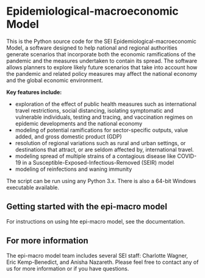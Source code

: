 # Epidemiological-macroeconomic Model
This is the Python source code for the SEI Epidemiological-macroeconomic Model, a software designed to help national and regional authorities generate scenarios that incorporate both the economic ramifications of the pandemic and the measures undertaken to contain its spread. The software allows planners to explore likely future scenarios that take into account how the pandemic and related policy measures may affect the national economy and the global economic environment.

**Key features include:**
  * exploration of the effect of public health measures such as international travel restrictions, social distancing, isolating symptomatic and vulnerable individuals, testing and tracing, and vaccination regimes on epidemic developments and the national economy
  * modeling of potential ramifications for sector-specific outputs, value added, and gross domestic product (GDP)
  * resolution of regional variations such as rural and urban settings, or destinations that attract, or are seldom affected by, international travel.
  * modeling spread of multiple strains of a contagious disease like COVID-19 in a Susceptible-Exposed-Infectious-Removed (SEIR) model
  * modeling of reinfections and waning immunity 

The script can be run using any Python 3.x. There is also a 64-bit Windows executable available.


## Getting started with the epi-macro model

For instructions on using hte epi-macro model, see the documentation.

## For more information

The epi-macro model team includes several SEI staff: Charlotte Wagner, Eric Kemp-Benedict, and Anisha Nazareth. Please feel free to contact any of us for more information or if you have questions.
